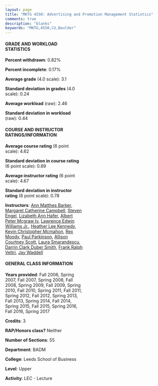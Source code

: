 ```yaml
---
layout: page
title: "MKTG 4550: Advertising and Promotion Management Statistics"
comments: true
description: "blanks"
keywords: "MKTG,4550,CU,Boulder"
---
```

<head>
<script src="https://ajax.googleapis.com/ajax/libs/jquery/2.1.3/jquery.min.js"></script>
<script src="https://dl.dropboxusercontent.com/s/pc42nxpaw1ea4o9/highcharts.js?dl=0"></script>
<!-- <script src="../assets/js/highcharts.js"></script> -->
<style type="text/css">@font-face {
	font-family: "Bebas Neue";
	src: url(https://www.filehosting.org/file/details/544349/BebasNeue Regular.otf) format("opentype");
	}
	h1.Bebas { 
		font-family: "Bebas Neue", Verdana, Tahoma;
	}
</style>
</head>
<body>
	<div id="container" style="float: right; width: 45%; height: 88%; margin-left: 2.5%; margin-right: 2.5%;"></div>
	<script language="JavaScript">
		$(document).ready(function() {
		var chart = {type: 'column'};
		var title = {text: 'Grade Distribution'};
		var xAxis = {categories: ['A','B','C','D','F'],crosshair: true};
		var yAxis = {min: 0,title: {text: 'Percentage'}};
		var tooltip = {headerFormat: '<center><b><span style="font-size:20px">{point.key}</span></b></center>',
		               pointFormat: '<td style="padding:0"><b>{point.y:.1f}%</b></td>',
		               footerFormat: '</table>',shared: true,useHTML: true};
		var plotOptions = {column: {pointPadding: 0.0,borderWidth: 0}};  
		var credits = {enabled: false};var series= [{name: 'Percent',data: [29.56,55.42,13.01,1.18,0.83,]}];
		var json = {};
		json.chart = chart;
		json.title = title;
		json.tooltip = tooltip;
		json.xAxis = xAxis;
		json.yAxis = yAxis;  
		json.series = series;
		json.plotOptions = plotOptions;  
		json.credits = credits;
		$('#container').highcharts(json);
	});
	</script>
</body>
			   
#### GRADE AND WORKLOAD STATISTICS

**Percent withdrawn**: 0.82%

**Percent incomplete**: 0.17%

**Average grade** (4.0 scale): 3.1

**Standard deviation in grades** (4.0 scale): 0.24

**Average workload** (raw): 2.46

**Standard deviation in workload** (raw): 0.44

#### COURSE AND INSTRUCTOR RATINGS/INFORMATION

**Average course rating** (6 point scale): 4.62

**Standard deviation in course rating** (6 point scale): 0.69

**Average instructor rating** (6 point scale): 4.67

**Standard deviation in instructor rating** (6 point scale): 0.78

**Instructors**: <a href='../../instructors/Ann_Matthes_Barker'>Ann Matthes Barker</a>, <a href='../../instructors/Margaret_Catherine_Campbell'>Margaret Catherine Campbell</a>, <a href='../../instructors/Steven_Engel'>Steven Engel</a>, <a href='../../instructors/Lizabeth_Ann_Hafer'>Lizabeth Ann Hafer</a>, <a href='../../instructors/Albert_Peter_Mcgraw_Iv'>Albert Peter Mcgraw Iv</a>, <a href='../../instructors/Lawrence_Edwin_Williams_Jr.'>Lawrence Edwin Williams Jr.</a>, <a href='../../instructors/Heather_Lee_Kennedy'>Heather Lee Kennedy</a>, <a href='../../instructors/Kevin_Christopher_Mcmahon'>Kevin Christopher Mcmahon</a>, <a href='../../instructors/Rex_Moody'>Rex Moody</a>, <a href='../../instructors/Paul_Parkinson'>Paul Parkinson</a>, <a href='../../instructors/Allison_Courtney_Scott'>Allison Courtney Scott</a>, <a href='../../instructors/Laura_Smarandescu'>Laura Smarandescu</a>, <a href='../../instructors/Darrin_Clark_Duber_Smith'>Darrin Clark Duber Smith</a>, <a href='../../instructors/Frank_Ralph_Veltri'>Frank Ralph Veltri</a>, <a href='../../instructors/Jay_Waddell'>Jay Waddell</a>

#### GENERAL CLASS INFORMATION

**Years provided**: Fall 2006, Spring 2007, Fall 2007, Spring 2008, Fall 2008, Spring 2009, Fall 2009, Spring 2010, Fall 2010, Spring 2011, Fall 2011, Spring 2012, Fall 2012, Spring 2013, Fall 2013, Spring 2014, Fall 2014, Spring 2015, Fall 2015, Spring 2016, Fall 2016, Spring 2017

**Credits**: 3

**RAP/Honors class?** Neither

**Number of Sections**: 55

**Department**: BADM

**College**: Leeds School of Business

**Level**: Upper

**Activity**: LEC - Lecture
